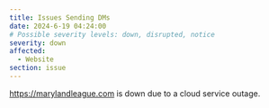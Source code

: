 ```yaml
---
title: Issues Sending DMs
date: 2024-6-19 04:24:00
# Possible severity levels: down, disrupted, notice
severity: down
affected:
  - Website
section: issue
---
```


https://marylandleague.com is down due to a cloud service outage.
